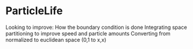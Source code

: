# ParticleLife

Looking to improve:
How the boundary condition is done
Integrating space partitioning to improve speed and particle amounts
Converting from normalized to euclidean space (0,1 to x,x)
